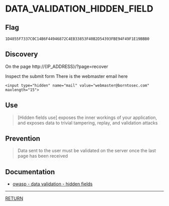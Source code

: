 # DATA_VALIDATION_HIDDEN_FIELD

## Flag
```
1D4855F7337C0C14B6F44946872C4EB33853F40B2D54393FBE94F49F1E19BBB0
```

## Discovery
On the page http://{IP_ADDRESS}/?page=recover

Inspect the submit form
There is the webmaster email here
```
<input type="hidden" name="mail" value="webmaster@borntosec.com" maxlength="15">
```


## Use
> \[Hidden fields use] exposes the inner workings of your application, and exposes data to trivial tampering, replay, and validation attacks

## Prevention
> Data sent to the user must be validated on the server once the last page has been received

## Documentation
- [owasp - data validation - hidden fields](https://www.owasp.org/index.php/Data_Validation#Hidden_fields)

---

[RETURN](https://github.com/tillderoquefeuil/darkly)